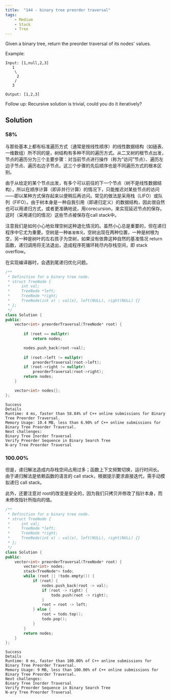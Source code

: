 ```yaml
---
title:  "144 - binary tree preorder traversal"
tags: 
    - Medium
    - Stack
    - Tree
---
```

Given a binary tree, return the preorder traversal of its nodes' values.

Example:
```
Input: [1,null,2,3]
   1
    \
     2
    /
   3

Output: [1,2,3]
```
Follow up: Recursive solution is trivial, could you do it iteratively?

## Solution

### 58%

与那些基本上都有标准遍历方式（通常是按线性顺序）的线性数据结构（如链表、一维数组）所不同的是，树结构有多种不同的遍历方式。从二叉树的根节点出发，节点的遍历分为三个主要步骤：对当前节点进行操作（称为“访问”节点）、遍历左边子节点、遍历右边子节点。这三个步骤的先后顺序也是不同遍历方式的根本区别。

由于从给定的某个节点出发，有多个可以前往的下一个节点（树不是线性数据结构），所以在顺序计算（即非并行计算）的情况下，只能推迟对某些节点的访问——即以某种方式保存起来以便稍后再访问。常见的做法是采用栈（LIFO）或队列（FIFO）。由于树本身是一种自我引用（即递归定义）的数据结构，因此很自然也可以用递归方式，或者更准确地说，用corecursion，来实现延迟节点的保存。
这时（采用递归的情况）这些节点被保存在call stack中。

注意我们是如何小心地处理空树这种退化情况的。虽然小心总是重要的，但在递归程序中它尤为重要。空树是一种`基准情况`，空树出现在两种位置，一种是树根为空，另一种是树叶的左右孩子为空树，如果没有依靠这种自然的基准情况 return函数，递归调用将无法退出，造成程序死循环耗尽内存栈空间，即 stack overflow。

在实现编译器时，会遇到尾递归优化问题。

```c++
/**
 * Definition for a binary tree node.
 * struct TreeNode {
 *     int val;
 *     TreeNode *left;
 *     TreeNode *right;
 *     TreeNode(int x) : val(x), left(NULL), right(NULL) {}
 * };
 */
class Solution {
public:
    vector<int> preorderTraversal(TreeNode* root) {
        
        if (root == nullptr)
            return nodes;

        nodes.push_back(root->val);
    
        if (root->left != nullptr)
            preorderTraversal(root->left);
        if (root->right != nullptr)
            preorderTraversal(root->right);
        return nodes;
    }

    vector<int> nodes{};
};
```

```
Success
Details 
Runtime: 4 ms, faster than 58.84% of C++ online submissions for Binary Tree Preorder Traversal.
Memory Usage: 10.4 MB, less than 6.90% of C++ online submissions for Binary Tree Preorder Traversal.
Next challenges:
Binary Tree Inorder Traversal
Verify Preorder Sequence in Binary Search Tree
N-ary Tree Preorder Traversal
```

### 100.00%

但是，递归解法造成内存栈空间占用过多；函数上下文频繁切换，运行时间长。
由于递归解法是依赖函数的语言的 call stack，根据提示要求直接迭代，需手动模拟递归 call stack。

此外，还要注意对 root的改变是安全的，因为我们只拷贝并修改了指针本身，而未修改指针所指向的值。
```c++
/**
 * Definition for a binary tree node.
 * struct TreeNode {
 *     int val;
 *     TreeNode *left;
 *     TreeNode *right;
 *     TreeNode(int x) : val(x), left(NULL), right(NULL) {}
 * };
 */
class Solution {
public:
    vector<int> preorderTraversal(TreeNode* root) {
        vector<int> nodes;
        stack<TreeNode*> todo;
        while (root || !todo.empty()) {
            if (root) {
                nodes.push_back(root -> val);
                if (root -> right) {
                    todo.push(root -> right);
                }
                root = root -> left;
            } else {
                root = todo.top();
                todo.pop();
            }
        }
        return nodes;
    }
};
```

```
Success
Details 
Runtime: 0 ms, faster than 100.00% of C++ online submissions for Binary Tree Preorder Traversal.
Memory Usage: 9 MB, less than 100.00% of C++ online submissions for Binary Tree Preorder Traversal.
Next challenges:
Binary Tree Inorder Traversal
Verify Preorder Sequence in Binary Search Tree
N-ary Tree Preorder Traversal
```
